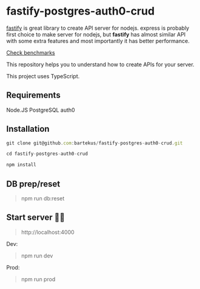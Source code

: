 # fastify-postgres-auth0-crud

[fastify](https://www.fastify.io/) is great library to create API server for nodejs. express is probably first choice to make server for nodejs, but **fastify** has almost similar API with some extra features and most importantly it has better performance.

[Check benchmarks](https://github.com/fastify/fastify#benchmarks)

This repository helps you to understand how to create APIs for your server.

This project uses TypeScript.

## Requirements
Node.JS
PostgreSQL
auth0

## Installation

```js
git clone git@github.com:bartekus/fastify-postgres-auth0-crud.git

cd fastify-postgres-auth0-crud

npm install
```

## DB prep/reset
> npm run db:reset

## Start server 🚀🚀
> http://localhost:4000

Dev:
> npm run dev

Prod:
> npm run prod
